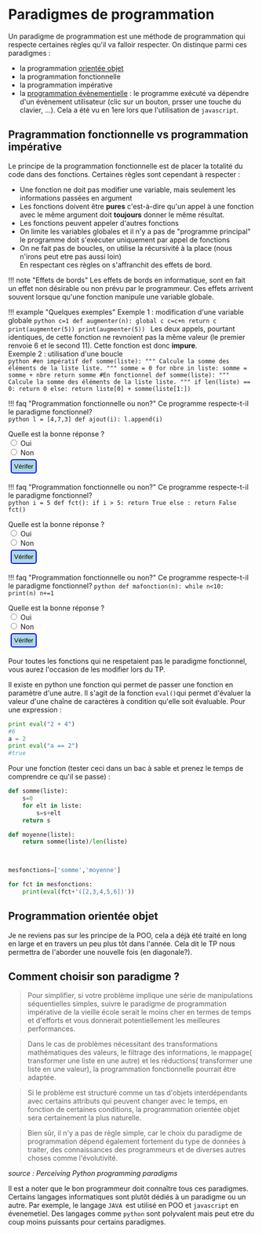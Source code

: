 # Paradigmes de programmation

Un paradigme de programmation est une méthode de programmation qui respecte certaines règles qu'il va falloir respecter.
On distinque parmi ces paradigmes :  
- la programmation [orientée objet](https://mbachelier1.github.io/site_TNSI/Structure/POO.html)  
- la programmation fonctionnelle  
- la programmation impérative  
- la [programmation évènementielle](https://mbachelier1.github.io/site_1NSI/IHM/javascript/programmation_evenementielle.html) : le programme exécuté va dépendre d'un évènement utilisateur (clic sur un bouton, prsser une touche du clavier, ...). Cela a été vu en 1ere lors que l'utilisation de `javascript`.  


## Pragrammation fonctionnelle vs programmation impérative
Le principe de la programmation fonctionnelle est de placer la totalité du code dans des fonctions. Certaines règles sont cependant à respecter :
- Une fonction ne doit pas modifier une variable, mais seulement les informations passées en argument  
- Les fonctions doivent être **pures** c'est-à-dire qu'un appel à une fonction avec le même argument doit **toujours** donner le même résultat.   
- Les fonctions peuvent appeler d'autres fonctions  
- On limite les variables globales et il n'y a pas de "programme principal" le programme doit s'exécuter uniquement par appel de fonctions  
- On ne fait pas de boucles, on utilise la récursivité à la place (nous n'irons peut etre pas aussi loin)  
En respectant ces règles on s'affranchit des effets de bord.    

!!! note "Effets de bords"
	Les effets de bords en informatique, sont en fait un effet non désirable ou non prévu par le programmeur. Ces effets arrivent souvent lorsque qu'une fonction manipule une variable globale.  

!!! example "Quelques exemples"
	Exemple 1 : modification d'une variable globale
	```python
	c=1
	def augmenter(n):
	    global c
	    c=c+n
	    return c
	print(augmenter(5))
	print(augmenter(5))
	```
	Les deux appels, pourtant identiques, de cette fonction ne revnoient pas la même valeur (le premier renvoie 6 et le second 11). Cette fonction est donc **impure**.  
	Exemple 2 : utilisation d'une boucle  
	```python
	#en impératif
	def somme(liste):
	    """
	    Calcule la somme des éléments de la liste liste.
	    """
	    somme = 0
	    for nbre in liste:
	        somme = somme + nbre
	    return somme
	#En fonctionnel
	def somme(liste):
	    """
	    Calcule la somme des éléments de la liste liste.
	    """
	    if len(liste) == 0:
	        return 0
	    else:
	        return liste[0] + somme(liste[1:])
	```


!!! faq "Programmation fonctionnelle ou non?"
	Ce programme respecte-t-il le paradigme fonctionnel?  
	```python
	l = [4,7,3]
	def ajout(i):
	  l.append(i)
	```
	<div id="QCU">
	<div id="enonce_question">
	    Quelle est la bonne réponse ?
	</div><form id="test1">
	    <label><input type="radio" name="test" value="oui"> Oui</label><br>
	    <label><input type="radio" name="test" value="non" > Non</label><br>
	    <input  type="button" style="margin:5px; padding:5px;  background-color : lightblue; border : solid 2px blue; border-radius : 5px;" onclick="reactionQCU1()" value="Vérifer"> 
	    <input id="bouAffQCU1" type="button" onclick="AfficheQCU1()" value="Correction" style="display:none;"><br>
	</form></div>
	        <div id="messageQCU1"></div>
	        <div id="correctionQCU1" style="display:none;"> <p> La bonne réponse est Non car elle modifie une variable exterieure.</p></div>
	   
!!! faq "Programmation fonctionnelle ou non?"
	Ce programme respecte-t-il le paradigme fonctionnel?  
	```python
		i = 5
		def fct():
		  if i > 5:
		    return True
		  else :
		    return False
		fct()
	 ```
	 <div id="QCU">
	<div id="enonce_question">
	    Quelle est la bonne réponse ?
	</div><form id="test2">
	    <label><input type="radio" name="test" value="oui"> Oui</label><br>
	    <label><input type="radio" name="test" value="non" > Non</label><br>
	    <input  type="button" style="margin:5px; padding:5px;  background-color : lightblue; border : solid 2px blue; border-radius : 5px;" onclick="reactionQCU2()" value="Vérifer"> 
	    <input id="bouAffQCU2" type="button" onclick="AfficheQCU2()" value="Correction" style="display:none;"><br>
	</form></div>
	        <div id="messageQCU2"></div>
	        <div id="correctionQCU2" style="display:none;"> <p> La bonne réponse est Non car elle modifie une variable exterieure.</p></div>

!!! faq "Programmation fonctionnelle ou non?"
	Ce programme respecte-t-il le paradigme fonctionnel?
	```python
	def mafonction(n):
	    while n<10:
	        print(n)
	        n+=1
	```   
	 <div id="QCU">
	<div id="enonce_question">
	    Quelle est la bonne réponse ?
	</div><form id="test3">
	    <label><input type="radio" name="test" value="oui"> Oui</label><br>
	    <label><input type="radio" name="test" value="non" > Non</label><br>
	    <input  type="button" style="margin:5px; padding:5px;  background-color : lightblue; border : solid 2px blue; border-radius : 5px;" onclick="reactionQCU3()" value="Vérifer"> 
	    <input id="bouAffQCU3" type="button" onclick="AfficheQCU3()" value="Correction" style="display:none;"><br>
	</form></div>
	        <div id="messageQCU3"></div>
	        <div id="correctionQCU3" style="display:none;"> <p> La bonne réponse est Non car elle utilise une boucle `while`.</p></div>

    
Pour toutes les fonctions qui ne respetaient pas le paradigme fonctionnel, vous aurez l'occasion de les modifier lors du TP.

Il existe en python une fonction qui permet de passer une fonction en paramètre d'une autre. Il s'agit de la fonction `eval()`qui permet d'évaluer la valeur d'une chaîne de caractères à condition qu'elle soit évaluable.
Pour une expression : 
```python
print eval("2 + 4")
#6
a = 2
print eval("a == 2")
#true
``` 
Pour une fonction (tester ceci dans un bac à sable et prenez le temps de comprendre ce qu'il se passe) :   
```python
def somme(liste):
    s=0
    for elt in liste:
        s=s+elt
    return s

def moyenne(liste):
    return somme(liste)/len(liste)
    


mesfonctions=['somme','moyenne']

for fct in mesfonctions:
    print(eval(fct+'([2,3,4,5,6])'))
```

## Programmation orientée objet
Je ne reviens pas sur les principe de la POO, cela a déjà été traité en long en large et en travers un peu plus tôt dans l'année. Cela dit le TP nous permettra de l'aborder une nouvelle fois (en diagonale?).  


## Comment choisir son paradigme ?


>Pour simplifier, si votre problème implique une série de manipulations séquentielles simples, suivre le paradigme de programmation impérative de la vieille école serait le moins cher en termes de temps et d'efforts et vous donnerait potentiellement les meilleures performances. 

>Dans le cas de problèmes nécessitant des transformations mathématiques des valeurs, le filtrage des informations, le mappage( transformer une liste en une autre) et les réductions( transformer une liste en une valeur), la programmation fonctionnelle pourrait être adaptée. 

>Si le problème est structuré comme un tas d'objets interdépendants avec certains attributs qui peuvent changer avec le temps, en fonction de certaines conditions, la programmation orientée objet sera certainement la plus naturelle. 

>Bien sûr, il n'y a pas de règle simple, car le choix du paradigme de programmation dépend également fortement du type de données à traiter, des connaissances des programmeurs et de diverses autres choses comme l'évolutivité. 

*source : Perceiving Python programming paradigms*  

Il est a noter que le bon programmeur doit connaître tous ces paradigmes. Certains langages informatiques sont plutôt dédiés à un paradigme ou un autre. Par exemple, le langage `JAVA `est utilisé en POO et `javascript` en évenemetiel. Des langages comme `python` sont polyvalent mais peut etre du coup moins puissants pour certains paradigmes.

<script>
/*-------------------------------------------------------------------------------------------------------*/
/*Question à choix unique*/

function reactionQCU1(){
	var style;
	var msg;
	var reponse = document.getElementById("test1");
	var rep=reponse.elements["test"].value;
	if (rep=="non"){msg='bonne réponse';
	style='style="color:green;"';
	}
	else {msg='mauvaise reponse';
	style='style="color:red;"';
	}
	document.getElementById("messageQCU1").innerHTML='<p '+style+'>'+msg+'</p>';
	document.getElementById("bouAffQCU1").style="margin:5px; padding:5px;  background-color : lightblue; border : solid 2px blue; border-radius : 5px;display:inline;";
}
/*affiche la réponse si on clique sur le bouton correction*/
function AfficheQCU1(){
	document.getElementById("correctionQCU1").style="display:block;";
}

/*-------------------------------------------------------------------------------------------------------*/
/*Question à choix unique*/

function reactionQCU2(){
	var style;
	var msg;
	var reponse = document.getElementById("test2");
	var rep=reponse.elements["test"].value;
	if (rep=="non"){msg='bonne réponse';
	style='style="color:green;"';
	}
	else {msg='mauvaise reponse';
	style='style="color:red;"';
	}
	document.getElementById("messageQCU2").innerHTML='<p '+style+'>'+msg+'</p>';
	document.getElementById("bouAffQCU2").style="margin:5px; padding:5px;  background-color : lightblue; border : solid 2px blue; border-radius : 5px;display:inline;";
}
/*affiche la réponse si on clique sur le bouton correction*/
function AfficheQCU2(){
	document.getElementById("correctionQCU2").style="display:block;";
}

function reactionQCU3(){
	var style;
	var msg;
	var reponse = document.getElementById("test3");
	var rep=reponse.elements["test"].value;
	if (rep=="non"){msg='bonne réponse';
	style='style="color:green;"';
	}
	else {msg='mauvaise reponse';
	style='style="color:red;"';
	}
	document.getElementById("messageQCU3").innerHTML='<p '+style+'>'+msg+'</p>';
	document.getElementById("bouAffQCU3").style="margin:5px; padding:5px;  background-color : lightblue; border : solid 2px blue; border-radius : 5px;display:inline;";
}
/*affiche la réponse si on clique sur le bouton correction*/
function AfficheQCU3(){
	document.getElementById("correctionQCU3").style="display:block;";
}
</script>